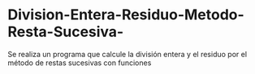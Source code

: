 # Division-Entera-Residuo-Metodo-Resta-Sucesiva-
Se realiza un programa que calcule la división entera y el residuo por el método de restas sucesivas con funciones
